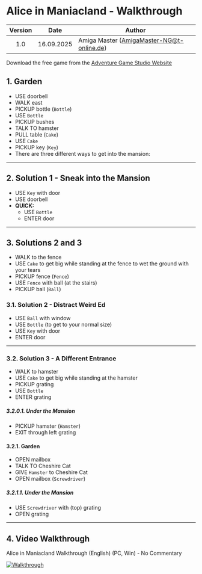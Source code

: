 # Alice in Maniacland - Walkthrough

| Version | Date       | Author                                    |
|:-------:|------------|-------------------------------------------|
|   1.0   | 16.09.2025 | Amiga Master (AmigaMaster-NG@t-online.de) |

Download the free game from the [Adventure Game Studio Website](https://www.adventuregamestudio.co.uk/play/game/2326)

## 1. Garden

- USE doorbell
- WALK east
- PICKUP bottle (`Bottle`)
- USE `Bottle`
- PICKUP bushes
- TALK TO hamster
- PULL table (`Cake`)
- USE `Cake`
- PICKUP key (`Key`)
- There are three different ways to get into the mansion:

--------------------------------------------------------------------------------

## 2. Solution 1 - Sneak into the Mansion

- USE `Key` with door
- USE doorbell
- **QUICK:**
  - USE `Bottle`
  - ENTER door

--------------------------------------------------------------------------------

## 3. Solutions 2 and 3

- WALK to the fence
- USE `Cake` to get big while standing at the fence to wet the ground with your tears
- PICKUP fence (`Fence`)
- USE `Fence` with ball (at the stairs)
- PICKUP ball (`Ball`)

### 3.1. Solution 2 - Distract Weird Ed

- USE `Ball` with window
- USE `Bottle` (to get to your normal size)
- USE `Key` with door
- ENTER door

--------------------------------------------------------------------------------

### 3.2. Solution 3 - A Different Entrance

- WALK to hamster
- USE `Cake` to get big while standing at the hamster
- PICKUP grating
- USE `Bottle`
- ENTER grating

##### 3.2.0.1. Under the Mansion

- PICKUP hamster (`Hamster`)
- EXIT through left grating

#### 3.2.1. Garden

- OPEN mailbox
- TALK TO Cheshire Cat
- GIVE `Hamster` to Cheshire Cat
- OPEN mailbox (`Screwdriver`)

##### 3.2.1.1. Under the Mansion

- USE `Screwdriver` with (top) grating
- OPEN grating

--------------------------------------------------------------------------------

## 4. Video Walkthrough

Alice in Maniacland Walkthrough (English) (PC, Win) - No Commentary

[![Walkthrough](https://img.youtube.com/vi/RlOJwESTh7w/0.jpg)](https://www.youtube.com/watch?v=RlOJwESTh7w)
